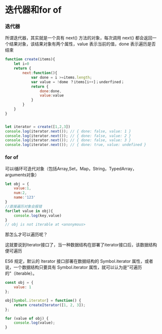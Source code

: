 # 迭代器和for of

### 迭代器

所谓迭代器，其实就是一个具有 next() 方法的对象，每次调用 next() 都会返回一个结果对象，该结果对象有两个属性，value 表示当前的值，done 表示遍历是否结束

```javascript
function create(items){
    let i=0
    return {
        next:function(){
            var done = i >=items.length;
            var value = !dome ？items[i++]；underfined；
            return {
                done:done,
                value:value
            }
        }
    }
}


let iterator = create([1,2,3])
console.log(iterator.next()); // { done: false, value: 1 }
console.log(iterator.next()); // { done: false, value: 2 }
console.log(iterator.next()); // { done: false, value: 3 }
console.log(iterator.next()); // { done: true, value: undefined }
```



### for of

可以i循环可迭代对象（包括Array,Set，Map，String，TypedArray，arguments对象）

```javascript
let obj = {
    value:1,
    num:2,
    name:'123'
}
//直接遍历对象会报错
for(let value in obj){
    console.log(key,value)
}
// obj is not iterable at <anonymous>
```

那怎么才可以遍历呢？

这就要说到Iterator接口了，当一种数据结构在部署了iterator接口后，该数据结构便可遍历

ES6 规定，默认的 Iterator 接口部署在数据结构的 Symbol.iterator 属性，或者说，一个数据结构只要具有 Symbol.iterator 属性，就可以认为是"可遍历的"（iterable）。

```javascript
const obj = {
    value: 1
};

obj[Symbol.iterator] = function() {
    return createIterator([1, 2, 3]);
};

for (value of obj) {
    console.log(value);
}
```

